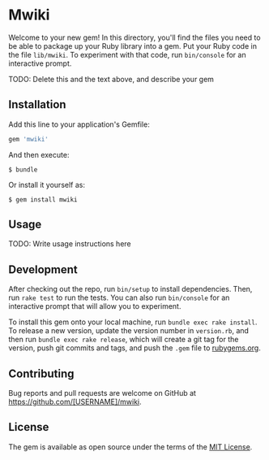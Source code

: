 # Mwiki

Welcome to your new gem! In this directory, you'll find the files you need to be able to package up your Ruby library into a gem. Put your Ruby code in the file `lib/mwiki`. To experiment with that code, run `bin/console` for an interactive prompt.

TODO: Delete this and the text above, and describe your gem

## Installation

Add this line to your application's Gemfile:

```ruby
gem 'mwiki'
```

And then execute:

    $ bundle

Or install it yourself as:

    $ gem install mwiki

## Usage

TODO: Write usage instructions here

## Development

After checking out the repo, run `bin/setup` to install dependencies. Then, run `rake test` to run the tests. You can also run `bin/console` for an interactive prompt that will allow you to experiment.

To install this gem onto your local machine, run `bundle exec rake install`. To release a new version, update the version number in `version.rb`, and then run `bundle exec rake release`, which will create a git tag for the version, push git commits and tags, and push the `.gem` file to [rubygems.org](https://rubygems.org).

## Contributing

Bug reports and pull requests are welcome on GitHub at https://github.com/[USERNAME]/mwiki.

## License

The gem is available as open source under the terms of the [MIT License](https://opensource.org/licenses/MIT).
